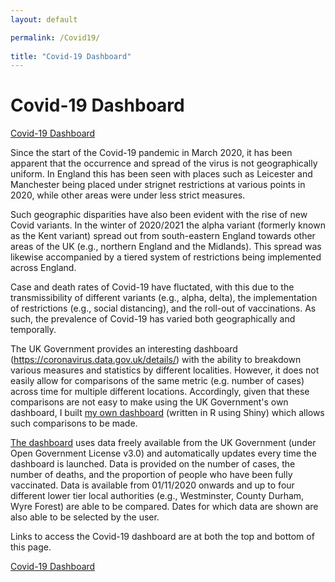 ```yaml
---
layout: default

permalink: /Covid19/
  
title: "Covid-19 Dashboard"
---
```

  
# Covid-19 Dashboard

[Covid-19 Dashboard](https://benjburgess.shinyapps.io/coviddashboard/)



Since the start of the Covid-19 pandemic in March 2020, it has been apparent that the occurrence and spread of the virus is not geographically uniform. In England this has been seen with places such as Leicester and Manchester being placed under strignet restrictions at various points in 2020, while other areas were under less strict measures. 

Such geographic disparities have also been evident with the rise of new Covid variants. In the winter of 2020/2021 the alpha variant (formerly known as the Kent variant) spread out from south-eastern England towards other areas of the UK (e.g., northern England and the Midlands). This spread was likewise accompanied by a tiered system of restrictions being implemented across England.

Case and death rates of Covid-19 have fluctated, with this due to the transmissibility of different variants (e.g., alpha, delta), the implementation of restrictions (e.g., social distancing), and the roll-out of vaccinations. As such, the prevalence of Covid-19 has varied both geographically and temporally.

The UK Government provides an interesting dashboard (https://coronavirus.data.gov.uk/details/) with the ability to breakdown various measures and statistics by different localities. However, it does not easily allow for comparisons of the same metric (e.g. number of cases) across time for multiple different locations. Accordingly, given that these comparisons are not easy to make using the UK Government's own dashboard, I built [my own dashboard](https://benjburgess.shinyapps.io/coviddashboard/) (written in R using Shiny) which allows such comparisons to be made.

[The dashboard](https://benjburgess.shinyapps.io/coviddashboard/) uses data freely available from the UK Government (under Open Government License v3.0) and automatically updates every time the dashboard is launched. Data is provided on the number of cases, the number of deaths, and the proportion of people who have been fully vaccinated. Data is available from 01/11/2020 onwards and up to four different lower tier local authorities (e.g., Westminster, County Durham, Wyre Forest) are able to be compared. Dates for which data are shown are also able to be selected by the user.



Links to access the Covid-19 dashboard are at both the top and bottom of this page.


[Covid-19 Dashboard](https://benjburgess.shinyapps.io/coviddashboard/)